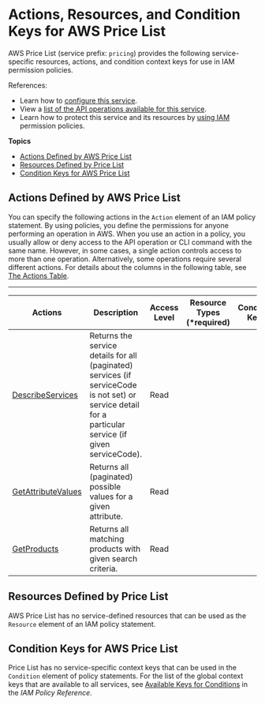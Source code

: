 # Actions, Resources, and Condition Keys for AWS Price List<a name="list_awspricelist"></a>

AWS Price List \(service prefix: `pricing`\) provides the following service\-specific resources, actions, and condition context keys for use in IAM permission policies\.

References:
+ Learn how to [configure this service](https://docs.aws.amazon.com/awsaccountbilling/latest/aboutv2/)\.
+ View a [list of the API operations available for this service](https://docs.aws.amazon.com/aws-cost-management/latest/APIReference/)\.
+ Learn how to protect this service and its resources by [using IAM](https://docs.aws.amazon.com/awsaccountbilling/latest/aboutv2/billing-permissions-ref.html) permission policies\.

**Topics**
+ [Actions Defined by AWS Price List](#awspricelist-actions-as-permissions)
+ [Resources Defined by Price List](#awspricelist-resources-for-iam-policies)
+ [Condition Keys for AWS Price List](#awspricelist-policy-keys)

## Actions Defined by AWS Price List<a name="awspricelist-actions-as-permissions"></a>

You can specify the following actions in the `Action` element of an IAM policy statement\. By using policies, you define the permissions for anyone performing an operation in AWS\. When you use an action in a policy, you usually allow or deny access to the API operation or CLI command with the same name\. However, in some cases, a single action controls access to more than one operation\. Alternatively, some operations require several different actions\. For details about the columns in the following table, see [The Actions Table](reference_policies_actions-resources-contextkeys.md#actions_table)\.


****  

| Actions | Description | Access Level | Resource Types \(\*required\) | Condition Keys | Dependent Actions | 
| --- | --- | --- | --- | --- | --- | 
|   [ DescribeServices ](https://docs.aws.amazon.com/aws-cost-management/latest/APIReference/API_DescribeServices.html)  | Returns the service details for all \(paginated\) services \(if serviceCode is not set\) or service detail for a particular service \(if given serviceCode\)\. | Read |  |  |  | 
|   [ GetAttributeValues ](https://docs.aws.amazon.com/aws-cost-management/latest/APIReference/API_GetAttributeValues.html)  | Returns all \(paginated\) possible values for a given attribute\. | Read |  |  |  | 
|   [ GetProducts ](https://docs.aws.amazon.com/aws-cost-management/latest/APIReference/API_GetProducts.html)  | Returns all matching products with given search criteria\. | Read |  |  |  | 

## Resources Defined by Price List<a name="awspricelist-resources-for-iam-policies"></a>

AWS Price List has no service\-defined resources that can be used as the `Resource` element of an IAM policy statement\.

## Condition Keys for AWS Price List<a name="awspricelist-policy-keys"></a>

Price List has no service\-specific context keys that can be used in the `Condition` element of policy statements\. For the list of the global context keys that are available to all services, see [Available Keys for Conditions](reference_policies_condition-keys.html#AvailableKeys) in the *IAM Policy Reference*\.